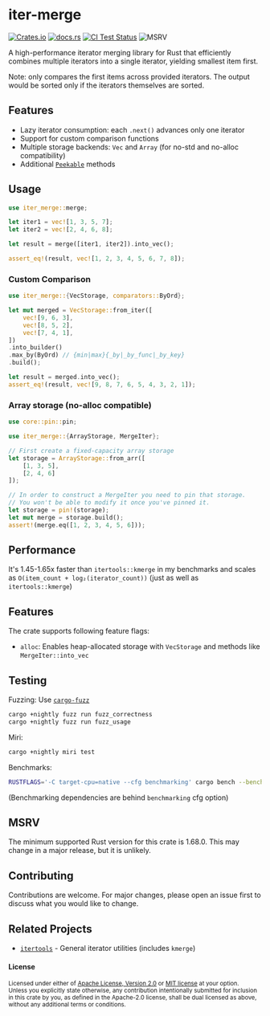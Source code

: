 # iter-merge

[![Crates.io](https://img.shields.io/crates/v/iter-merge?style=flat&logo=docsdotrs)](https://crates.io/crates/iter-merge)
[![docs.rs](https://img.shields.io/docsrs/iter-merge?style=flat&logo=docsdotrs)](https://docs.rs/iter-merge)
[![CI Test Status](https://img.shields.io/github/check-runs/Andrew-Morozko/iter-merge/main?style=flat&label=tests&logo=refinedgithub&logoColor=FFF)](https://github.com/Andrew-Morozko/iter-merge/actions/workflows/Tests.yml)
![MSRV](https://img.shields.io/crates/msrv/iter-merge?style=flat&logo=rust)




A high-performance iterator merging library for Rust that efficiently combines multiple iterators into a single iterator, yielding smallest item first.

Note: only compares the first items across provided iterators. The output would be sorted only if the iterators themselves are sorted.

## Features

- Lazy iterator consumption: each `.next()` advances only one iterator
- Support for custom comparison functions
- Multiple storage backends: `Vec` and `Array` (for no-std and no-alloc compatibility)
- Additional [`Peekable`](https://doc.rust-lang.org/std/iter/struct.Peekable.html) methods

## Usage

```rust
use iter_merge::merge;

let iter1 = vec![1, 3, 5, 7];
let iter2 = vec![2, 4, 6, 8];

let result = merge([iter1, iter2]).into_vec();

assert_eq!(result, vec![1, 2, 3, 4, 5, 6, 7, 8]);
```

### Custom Comparison

```rust
use iter_merge::{VecStorage, comparators::ByOrd};

let mut merged = VecStorage::from_iter([
    vec![9, 6, 3],
    vec![8, 5, 2],
    vec![7, 4, 1],
])
.into_builder()
.max_by(ByOrd) // {min|max}{_by|_by_func|_by_key}
.build();

let result = merged.into_vec();
assert_eq!(result, vec![9, 8, 7, 6, 5, 4, 3, 2, 1]);
```

### Array storage (no-alloc compatible)

```rust
use core::pin::pin;

use iter_merge::{ArrayStorage, MergeIter};

// First create a fixed-capacity array storage
let storage = ArrayStorage::from_arr([
    [1, 3, 5],
    [2, 4, 6]
]);

// In order to construct a MergeIter you need to pin that storage.
// You won't be able to modify it once you've pinned it.
let storage = pin!(storage);
let mut merge = storage.build();
assert!(merge.eq([1, 2, 3, 4, 5, 6]));
```

## Performance

It's 1.45-1.65x faster than `itertools::kmerge` in my benchmarks and scales as `O(item_count + log₂(iterator_count))` (just as well as `itertools::kmerge`)

## Features

The crate supports following feature flags:
- `alloc`: Enables heap-allocated storage with `VecStorage` and methods like `MergeIter::into_vec`

## Testing

Fuzzing:
Use [`cargo-fuzz`](https://github.com/rust-fuzz/cargo-fuzz)

```bash
cargo +nightly fuzz run fuzz_correctness
cargo +nightly fuzz run fuzz_usage
```

Miri:
```bash
cargo +nightly miri test
```

Benchmarks:
```bash
RUSTFLAGS='-C target-cpu=native --cfg benchmarking' cargo bench --bench benchmarks
```
(Benchmarking dependencies are behind `benchmarking` cfg option)

## MSRV
The minimum supported Rust version for this crate is 1.68.0.
This may change in a major release, but it is unlikely.

## Contributing

Contributions are welcome. For major changes, please open an issue first to discuss what you would like to change.

## Related Projects

- [`itertools`](https://crates.io/crates/itertools) - General iterator utilities (includes `kmerge`)

#### License

<sup>
Licensed under either of <a href="LICENSE-APACHE">Apache License, Version
2.0</a> or <a href="LICENSE-MIT">MIT license</a> at your option.
</sup>

<br>

<sub>
Unless you explicitly state otherwise, any contribution intentionally submitted
for inclusion in this crate by you, as defined in the Apache-2.0 license, shall
be dual licensed as above, without any additional terms or conditions.
</sub>